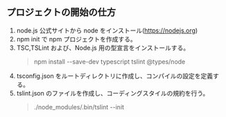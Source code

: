 ## プロジェクトの開始の仕方

1. node.js 公式サイトから node をインストール(https://nodejs.org)
2. npm init で npm プロジェクトを作成する。
3. TSC,TSLint および、Node.js 用の型宣言をインストールする。
   > npm install --save-dev typescript tslint @types/node
4. tsconfig.json をルートディレクトリに作成し、コンパイルの設定を定義する。
5. tslint.json のファイルを作成し、コーディングスタイルの規約を行う。
   > ./node_modules/.bin/tslint --init
